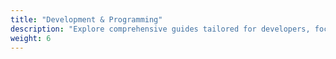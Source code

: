```yaml
---
title: "Development & Programming"
description: "Explore comprehensive guides tailored for developers, focusing on setting up development environments, version control systems, and programming tools specifically on Fedora platforms. Enhance your software development projects with step-by-step tutorials designed to maximize productivity and efficiency within the Fedora ecosystem."
weight: 6
---
```

